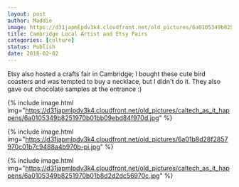 ```yaml
---
layout: post
author: Maddie
image: https://d31japmlpdv3k4.cloudfront.net/old_pictures/6a0105349b8251970b01bb09ebd857970d.jpg
title: Cambridge Local Artist and Etsy Fairs
categories: [culture]
status: Publish
date: 2018-02-02
---
```


Etsy also hosted a crafts fair in Cambridge; I bought these cute bird coasters and was tempted to buy a necklace, but I didn't do it. They also gave out chocolate samples at the entrance :)


{% include image.html img="https://d31japmlpdv3k4.cloudfront.net/old_pictures/caltech_as_it_happens/6a0105349b8251970b01bb09ebd84f970d.jpg" %}


{% include image.html img="https://d31japmlpdv3k4.cloudfront.net/old_pictures/6a01b8d28f2857970c01b7c9488a4b970b-pi.jpg" %}


{% include image.html img="https://d31japmlpdv3k4.cloudfront.net/old_pictures/caltech_as_it_happens/6a0105349b8251970b01b8d2d2dc56970c.jpg" %}
